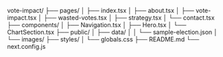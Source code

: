 vote-impact/
├── pages/
│   ├── index.tsx
│   ├── about.tsx
│   ├── vote-impact.tsx
│   ├── wasted-votes.tsx
│   ├── strategy.tsx
│   └── contact.tsx
├── components/
│   ├── Navigation.tsx
│   ├── Hero.tsx
│   └── ChartSection.tsx
├── public/
│   ├── data/
│   │   └── sample-election.json
│   └── images/
├── styles/
│   └── globals.css
├── README.md
└── next.config.js
